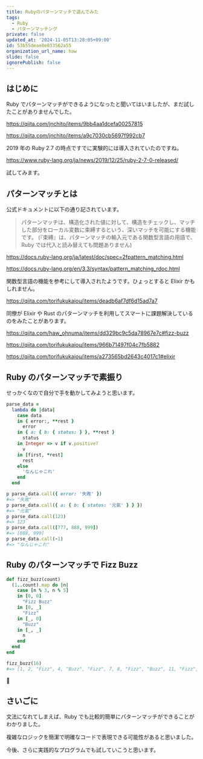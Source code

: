 ```yaml
---
title: Rubyのパターンマッチで遊んでみた
tags:
  - Ruby
  - パターンマッチング
private: false
updated_at: '2024-11-05T13:28:05+09:00'
id: 53b55deae8e033562a55
organization_url_name: haw
slide: false
ignorePublish: false
---
```

## はじめに

Ruby でパターンマッチができるようになったと聞いてはいましたが、まだ試したことがありませんでした。

https://qiita.com/jnchito/items/9bb4aa1dcefa00257815

https://qiita.com/jnchito/items/a9c7030cb5697f992cb7

2019 年の Ruby 2.7 の時点ですでに実験的には導入されていたのですね。

https://www.ruby-lang.org/ja/news/2019/12/25/ruby-2-7-0-released/

試してみます。

## パターンマッチとは

公式ドキュメントに以下の通り記されています。

> パターンマッチは、構造化された値に対して、構造をチェックし、マッチした部分をローカル変数に束縛するという、深いマッチを可能にする機能です。
> (『束縛』は、パターンマッチの輸入元である関数型言語の用語で、Ruby では代入と読み替えても問題ありません)

https://docs.ruby-lang.org/ja/latest/doc/spec=2fpattern_matching.html

https://docs.ruby-lang.org/en/3.3/syntax/pattern_matching_rdoc.html

関数型言語の機能を参考にして導入されたようです。ひょっとすると Elixir かもしれません。

https://qiita.com/torifukukaiou/items/deadb6af7df6d15ad7a7

同僚が Elixir や Rust のパターンマッチを利用してスマートに課題解決しているのをみたことがあります。

https://qiita.com/haw_ohnuma/items/dd329bc9c5da78967e7c#fizz-buzz

https://qiita.com/torifukukaiou/items/966b71497f04c7fb5882

https://qiita.com/torifukukaiou/items/a273565bd2643c4017c1#elixir

## Ruby のパターンマッチで素振り

せっかくなので自分で手を動かしてみようと思います。

```rb
parse_data =
  lambda do |data|
    case data
    in { error:, **rest }
      error
    in { a: { b: { status: } }, **rest }
      status
    in Integer => v if v.positive?
      v
    in [first, *rest]
      rest
    else
      'なんじゃこれ'
    end
  end

p parse_data.call({ error: '失敗' })
#=> "失敗"
p parse_data.call({ a: { b: { status: '元氣' } } })
#=> "元氣"
p parse_data.call(123)
#=> 123
p parse_data.call([777, 888, 999])
#=> [888, 999]
p parse_data.call(-1)
#=> "なんじゃこれ"
```

## Ruby のパターンマッチで Fizz Buzz

```rb
def fizz_buzz(count)
  (1..count).map do |n|
    case [n % 3, n % 5]
    in [0, 0]
      "Fizz Buzz"
    in [0, _]
      "Fizz"
    in [_, 0]
      "Buzz"
    in [_, _]
      n
    end
  end
end

fizz_buzz(16)
#=> [1, 2, "Fizz", 4, "Buzz", "Fizz", 7, 8, "Fizz", "Buzz", 11, "Fizz", 13, 14, "Fizz Buzz", 16]
```

:tada:

## さいごに

文法になれてしまえば、Ruby でも比較的簡単にパターンマッチができることがわかりました。

複雑なロジックを簡潔で明確なコードで表現できる可能性があると思いました。

今後、さらに実践的なプログラムでも試していこうと思います。
